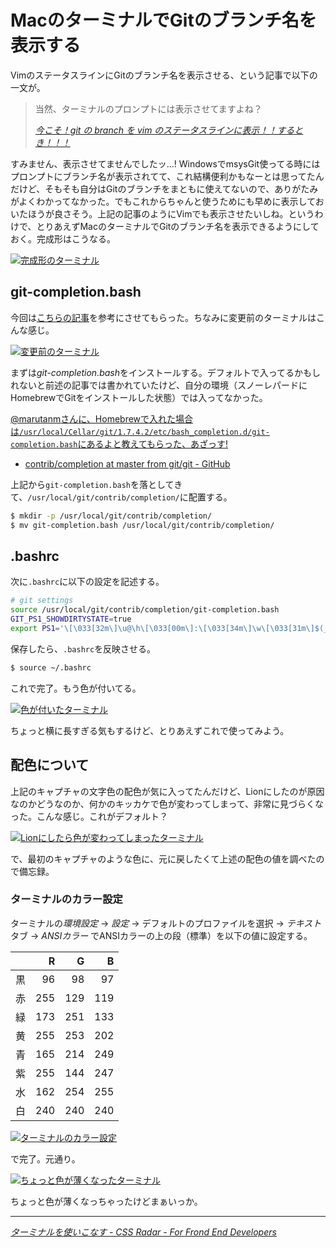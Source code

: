 # <span>Macのターミナルで</span><span>Gitのブランチ名を表示する</span>

VimのステータスラインにGitのブランチ名を表示させる、という記事で以下の一文が。

> 当然、ターミナルのプロンプトには表示させてますよね？
>
> <cite>[今こそ！git の branch を vim のステータスラインに表示！！するとき！！！](http://marutanm.hatenablog.com/entry/20110706/p1)</cite>

すみません、表示させてませんでしたッ…!  WindowsでmsysGit使ってる時にはプロンプトにブランチ名が表示されてて、これ結構便利かもなーとは思ってたんだけど、そもそも自分はGitのブランチをまともに使えてないので、ありがたみがよくわかってなかった。でもこれからちゃんと使うためにも早めに表示しておいたほうが良さそう。上記の記事のようにVimでも表示させたいしね。というわけで、とりあえずMacのターミナルでGitのブランチ名を表示できるようにしておく。完成形はこうなる。

[![完成形のターミナル](/images/2011/07/06/mac-terminal-git-branch-name-01.png)](/images/2011/07/06/mac-terminal-git-branch-name-01.png)

<!-- READMORE -->


## git-completion.bash

今回は[こちらの記事](http://css.studiomohawk.com/tool/2011/02/13/terminal-101/)を参考にさせてもらった。ちなみに変更前のターミナルはこんな感じ。

[![変更前のターミナル](/images/2011/07/06/mac-terminal-git-branch-name-02.png)](/images/2011/07/06/mac-terminal-git-branch-name-02.png)

まずは*git-completion.bash*をインストールする。デフォルトで入ってるかもしれないと前述の記事では書かれていたけど、自分の環境（スノーレパードにHomebrewでGitをインストールした状態）では入ってなかった。

<ins>[@marutanm](http://twitter.com/#!/marutanm)さんに、Homebrewで入れた場合は`/usr/local/Cellar/git/1.7.4.2/etc/bash_completion.d/git-completion.bash`にあるよと教えてもらった、あざっす!</ins>

- [contrib/completion at master from git/git - GitHub](https://github.com/git/git/tree/master/contrib/completion)

上記から`git-completion.bash`を落としてきて、`/usr/local/git/contrib/completion/`に配置する。

~~~ sh
$ mkdir -p /usr/local/git/contrib/completion/
$ mv git-completion.bash /usr/local/git/contrib/completion/
~~~


## .bashrc

次に`.bashrc`に以下の設定を記述する。

~~~ sh
# git settings
source /usr/local/git/contrib/completion/git-completion.bash
GIT_PS1_SHOWDIRTYSTATE=true
export PS1='\[\033[32m\]\u@\h\[\033[00m\]:\[\033[34m\]\w\[\033[31m\]$(__git_ps1)\[\033[00m\]\$ '
~~~

保存したら、`.bashrc`を反映させる。

~~~ sh
$ source ~/.bashrc
~~~

これで完了。もう色が付いてる。

[![色が付いたターミナル](/images/2011/07/06/mac-terminal-git-branch-name-03.png)](/images/2011/07/06/mac-terminal-git-branch-name-03.png)

ちょっと横に長すぎる気もするけど、とりあえずこれで使ってみよう。


## 配色について

上記のキャプチャの文字色の配色が気に入ってたんだけど、Lionにしたのが原因なのかどうなのか、何かのキッカケで色が変わってしまって、非常に見づらくなった。こんな感じ。これがデフォルト？

[![Lionにしたら色が変わってしまったターミナル](/images/2011/07/06/mac-terminal-git-branch-name-04.png)](/images/2011/07/06/mac-terminal-git-branch-name-04.png)

で、最初のキャプチャのような色に、元に戻したくて上述の配色の値を調べたので備忘録。


### ターミナルのカラー設定

ターミナルの*環境設定* → *設定* → デフォルトのプロファイルを選択 → *テキスト*タブ → *ANSIカラー* でANSIカラーの上の段（標準）を以下の値に設定する。

| |R|G|B|
|-|-:|-:|-:|
|黒|96|98|97|
|赤|255|129|119|
|緑|173|251|133|
|黄|255|253|202|
|青|165|214|249|
|紫|255|144|247|
|水|162|254|255|
|白|240|240|240|

[![ターミナルのカラー設定](/images/2011/07/06/mac-terminal-git-branch-name-05.png)](/images/2011/07/06/mac-terminal-git-branch-name-05.png)

で完了。元通り。

[![ちょっと色が薄くなったターミナル](/images/2011/07/06/mac-terminal-git-branch-name-06.png)](/images/2011/07/06/mac-terminal-git-branch-name-06.png)

ちょっと色が薄くなっちゃったけどまぁいっか。

---

<cite>[ターミナルを使いこなす - CSS Radar - For Frond End Developers](http://css.studiomohawk.com/tool/2011/02/13/terminal-101/)</cite>
